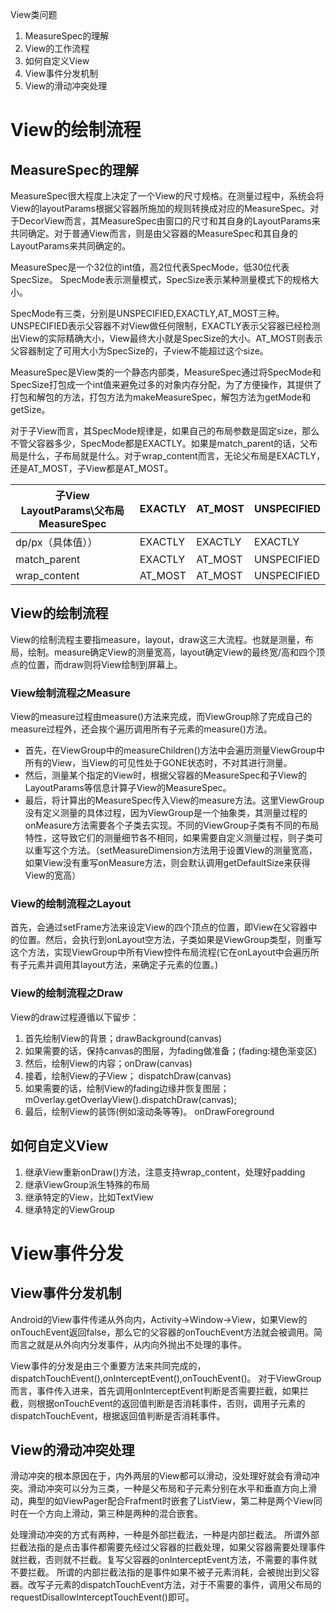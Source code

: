 View类问题
1. MeasureSpec的理解
2. View的工作流程
3. 如何自定义View
4. View事件分发机制
5. View的滑动冲突处理

# View的绘制流程

## MeasureSpec的理解

MeasureSpec很大程度上决定了一个View的尺寸规格。在测量过程中，系统会将View的layoutParams根据父容器所施加的规则转换成对应的MeasureSpec。对于DecorView而言，其MeasureSpec由窗口的尺寸和其自身的LayoutParams来共同确定。对于普通View而言，则是由父容器的MeasureSpec和其自身的LayoutParams来共同确定的。

MeasureSpec是一个32位的int值，高2位代表SpecMode，低30位代表SpecSize。
SpecMode表示测量模式，SpecSize表示某种测量模式下的规格大小。

SpecMode有三类，分别是UNSPECIFIED,EXACTLY,AT_MOST三种。UNSPECIFIED表示父容器不对View做任何限制，EXACTLY表示父容器已经检测出View的实际精确大小，View最终大小就是SpecSize的大小。AT_MOST则表示父容器制定了可用大小为SpecSize的，子view不能超过这个size。

MeasureSpec是View类的一个静态内部类，MeasureSpec通过将SpecMode和SpecSize打包成一个int值来避免过多的对象内存分配，为了方便操作，其提供了打包和解包的方法，打包方法为makeMeasureSpec，解包方法为getMode和getSize。

对于子View而言，其SpecMode规律是，如果自己的布局参数是固定size，那么不管父容器多少，SpecMode都是EXACTLY。如果是match_parent的话，父布局是什么，子布局就是什么。对于wrap_content而言，无论父布局是EXACTLY，还是AT_MOST，子View都是AT_MOST。

子View LayoutParams\父布局MeasureSpec|EXACTLY|AT_MOST|UNSPECIFIED|
----------------------------------- |-------|-------|-------|
dp/px（具体值））|EXACTLY|EXACTLY|EXACTLY|
match_parent|EXACTLY|AT_MOST|UNSPECIFIED|
wrap_content|AT_MOST|AT_MOST|UNSPECIFIED|

## View的绘制流程

View的绘制流程主要指measure，layout，draw这三大流程。也就是测量，布局，绘制。measure确定View的测量宽高，layout确定View的最终宽/高和四个顶点的位置，而draw则将View绘制到屏幕上。

### View绘制流程之Measure

View的measure过程由measure()方法来完成，而ViewGroup除了完成自己的measure过程外，还会挨个遍历调用所有子元素的measure()方法。

* 首先，在ViewGroup中的measureChildren()方法中会遍历测量ViewGroup中所有的View，当View的可见性处于GONE状态时，不对其进行测量。
* 然后，测量某个指定的View时，根据父容器的MeasureSpec和子View的LayoutParams等信息计算子View的MeasureSpec。
* 最后，将计算出的MeasureSpec传入View的measure方法。这里ViewGroup没有定义测量的具体过程，因为ViewGroup是一个抽象类，其测量过程的onMeasure方法需要各个子类去实现。不同的ViewGroup子类有不同的布局特性，这导致它们的测量细节各不相同，如果需要自定义测量过程，则子类可以重写这个方法。（setMeasureDimension方法用于设置View的测量宽高，如果View没有重写onMeasure方法，则会默认调用getDefaultSize来获得View的宽高）

### View的绘制流程之Layout

首先，会通过setFrame方法来设定View的四个顶点的位置，即View在父容器中的位置。然后，会执行到onLayout空方法，子类如果是ViewGroup类型，则重写这个方法，实现ViewGroup中所有View控件布局流程(它在onLayout中会遍历所有子元素并调用其layout方法，来确定子元素的位置。)

### View的绘制流程之Draw

View的draw过程遵循以下留步：
1. 首先绘制View的背景；drawBackground(canvas)
2. 如果需要的话，保持canvas的图层，为fading做准备；(fading:褪色渐变区)
3. 然后，绘制View的内容；onDraw(canvas)
4. 接着，绘制View的子View； dispatchDraw(canvas)
5. 如果需要的话，绘制View的fading边缘并恢复图层； mOverlay.getOverlayView().dispatchDraw(canvas);
6. 最后，绘制View的装饰(例如滚动条等等)。  onDrawForeground

## 如何自定义View

1. 继承View重新onDraw()方法，注意支持wrap_content，处理好padding
2. 继承ViewGroup派生特殊的布局
3. 继承特定的View，比如TextView
4. 继承特定的ViewGroup

# View事件分发

## View事件分发机制

Android的View事件传递从外向内，Activity->Window->View，如果View的onTouchEvent返回false，那么它的父容器的onTouchEvent方法就会被调用。简而言之就是从外向内分发事件，从内向外抛出不处理的事件。

View事件的分发是由三个重要方法来共同完成的，dispatchTouchEvent(),onInterceptEvent(),onTouchEvent()。
对于ViewGroup而言，事件传入进来，首先调用onInterceptEvent判断是否需要拦截，如果拦截，则根据onTouchEvent的返回值判断是否消耗事件，否则，调用子元素的dispatchTouchEvent，根据返回值判断是否消耗事件。

## View的滑动冲突处理

滑动冲突的根本原因在于，内外两层的View都可以滑动，没处理好就会有滑动冲突。滑动冲突可以分为三类，一种是父布局和子元素分别在水平和垂直方向上滑动，典型的如ViewPager配合Frafment时嵌套了ListView，第二种是两个View同时在一个方向上滑动，第三种是两种的混合嵌套。

处理滑动冲突的方式有两种，一种是外部拦截法，一种是内部拦截法。
所谓外部拦截法指的是点击事件都需要先经过父容器的拦截处理，如果父容器需要处理事件就拦截，否则就不拦截。复写父容器的onInterceptEvent方法，不需要的事件就不要拦截。
所谓的内部拦截法指的是事件如果不被子元素消耗，会被抛出到父容器。改写子元素的dispatchTouchEvent方法，对于不需要的事件，调用父布局的requestDisallowInterceptTouchEvent()即可。

